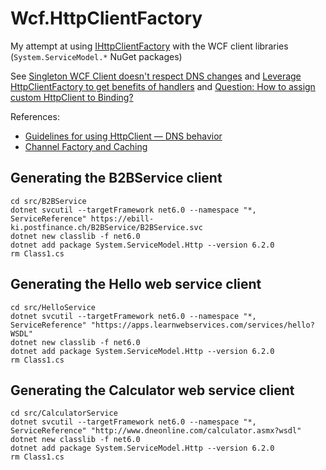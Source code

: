 # Wcf.HttpClientFactory

My attempt at using [IHttpClientFactory][1] with the WCF client libraries (`System.ServiceModel.*` NuGet packages)

See [Singleton WCF Client doesn't respect DNS changes][2] and [Leverage HttpClientFactory to get benefits of handlers][3] and [Question: How to assign custom HttpClient to Binding?][4]


References:

* [Guidelines for using HttpClient — DNS behavior](https://learn.microsoft.com/en-us/dotnet/fundamentals/networking/http/httpclient-guidelines#dns-behavior)
* [Channel Factory and Caching](https://learn.microsoft.com/en-us/dotnet/framework/wcf/feature-details/channel-factory-and-caching)


[1]: https://learn.microsoft.com/en-us/dotnet/architecture/microservices/implement-resilient-applications/use-httpclientfactory-to-implement-resilient-http-requests
[2]: https://github.com/dotnet/wcf/issues/3230
[3]: https://github.com/dotnet/wcf/issues/4204
[4]: https://github.com/dotnet/wcf/issues/4214

## Generating the B2BService client

```
cd src/B2BService
dotnet svcutil --targetFramework net6.0 --namespace "*, ServiceReference" https://ebill-ki.postfinance.ch/B2BService/B2BService.svc
dotnet new classlib -f net6.0
dotnet add package System.ServiceModel.Http --version 6.2.0
rm Class1.cs
```

## Generating the Hello web service client

```
cd src/HelloService
dotnet svcutil --targetFramework net6.0 --namespace "*, ServiceReference" "https://apps.learnwebservices.com/services/hello?WSDL"
dotnet new classlib -f net6.0
dotnet add package System.ServiceModel.Http --version 6.2.0
rm Class1.cs
```

## Generating the Calculator web service client

```
cd src/CalculatorService
dotnet svcutil --targetFramework net6.0 --namespace "*, ServiceReference" "http://www.dneonline.com/calculator.asmx?wsdl"
dotnet new classlib -f net6.0
dotnet add package System.ServiceModel.Http --version 6.2.0
rm Class1.cs
```

